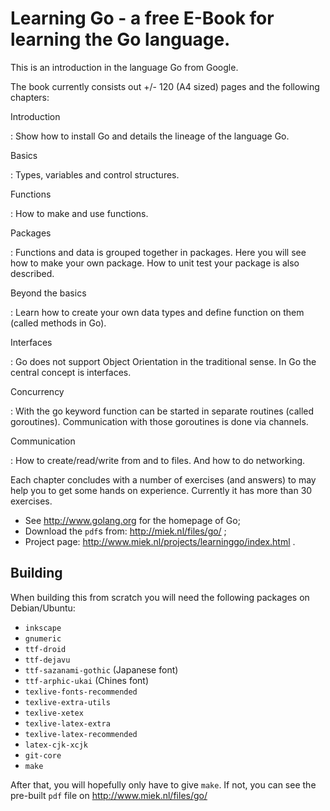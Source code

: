 # Learning Go - a free E-Book for learning the Go language.

This is an introduction in the language Go from Google.

The book currently consists out +/- 120 (A4 sized) pages and the following chapters:

Introduction

:   Show how to install Go and details the lineage of the language Go.

Basics

:   Types, variables and control structures.

Functions

:   How to make and use functions.

Packages

:   Functions and data is grouped together in packages. Here you will see how to make your own package. 
    How to unit test your package is also described.

Beyond the basics

:   Learn how to create your own data types and define function on them (called methods in Go).

Interfaces

:   Go does not support Object Orientation in the traditional sense. In Go the central concept is interfaces.

Concurrency

:   With the go keyword function can be started in separate routines 
    (called goroutines). Communication with those goroutines is done via channels.

Communication

:   How to create/read/write from and to files. And how to do networking.

Each chapter concludes with a number of exercises (and answers) to may help you to get some hands on experience. Currently it has more
than 30 exercises.

* See http://www.golang.org for the homepage of Go;
* Download the `pdf`s from: http://miek.nl/files/go/ ;
* Project page: http://www.miek.nl/projects/learninggo/index.html .

## Building
When building this from scratch you will need the
following packages on Debian/Ubuntu:

* `inkscape`
* `gnumeric`
* `ttf-droid`
* `ttf-dejavu `
* `ttf-sazanami-gothic`  (Japanese font)
* `ttf-arphic-ukai`     (Chines font)
* `texlive-fonts-recommended`
* `texlive-extra-utils`
* `texlive-xetex`
* `texlive-latex-extra`
* `texlive-latex-recommended`
* `latex-cjk-xcjk`
* `git-core`
* `make`

After that, you will hopefully only have to give `make`.
If not, you can see the pre-built `pdf` file  on http://www.miek.nl/files/go/
